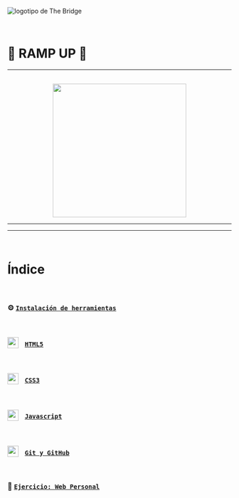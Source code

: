 ![logotipo de The Bridge](https://user-images.githubusercontent.com/27650532/77754601-e8365180-702b-11ea-8bed-5bc14a43f869.png "logotipo de The Bridge")

<br>

# 🚀 RAMP UP 🚀
---

<br>

<div style='display: flex; justify-content: center'>
    <img src='./src/assets/index/html-css-js.png' style='width: 300px'/>
</div>

---
---

<br>

# Índice

<br>

### ⚙️ [`Instalación de herramientas`](./src/instalacion.md)


<br>

### <img src='./src/assets/index/html5.png' style="width: 25px; vertical-align: sub; margin-right: 10px"/> [`HTML5`](./src/html/html.md)

<br>

### <img src='./src/assets/index/css3.png' style="width: 25px; vertical-align: sub; margin-right: 10px" /> [`CSS3`](./src/css/css.md)

<br>

### <img src='./src/assets/index/js.png' style="width: 25px; vertical-align: sub; margin-right: 10px"/> [`Javascript`](./src/js/Readme.md)

<br>

### <img src='./src/assets/index/git.png' style="width: 25px; vertical-align: sub; margin-right: 10px"/> [`Git y GitHub`](./src/ejercicio/git-y-github.md)

<br>

### 🏰 [`Ejercicio: Web Personal`](./src/ejercicio/ejercicio-web-personal.md)

<!-- ### <img src='./src/assets/html5.png' style="width: 25px; vertical-align: sub; margin-right: 10px" /> [`JavaScript Basics`]() -->



